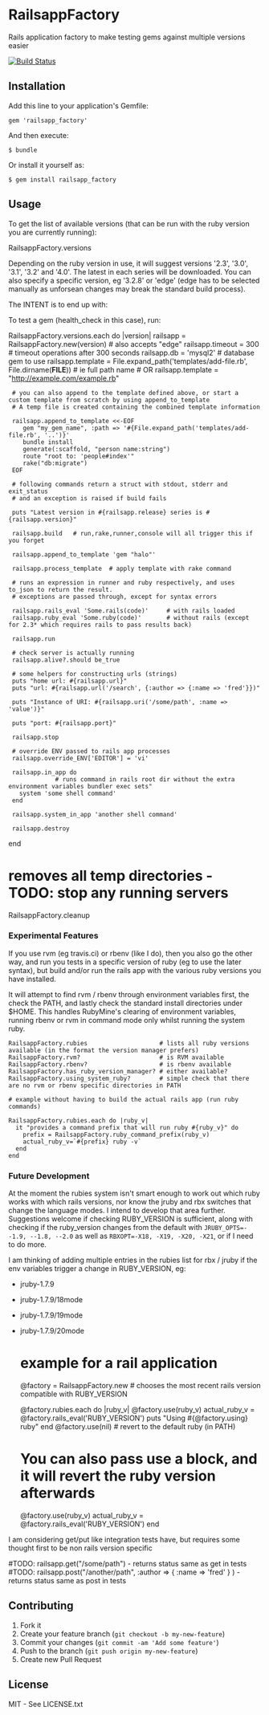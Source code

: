 # RailsappFactory

Rails application factory to make testing gems against multiple versions easier

[![Build Status](https://travis-ci.org/ianheggie/railsapp_factory.png)](https://travis-ci.org/ianheggie/railsapp_factory)

## Installation

Add this line to your application's Gemfile:

    gem 'railsapp_factory'

And then execute:

    $ bundle

Or install it yourself as:

    $ gem install railsapp_factory

## Usage

To get the list of available versions (that can be run with the ruby version you are currently running):

   RailsappFactory.versions

Depending on the ruby version in use, it will suggest versions '2.3', '3.0', '3.1', '3.2' and '4.0'. The latest in each series will be downloaded. You can also specify a specific version, eg '3.2.8' or 'edge' (edge has to be selected manually as unforsean changes may break the standard build process).

The INTENT is to end up with:

To test a gem (health_check in this case), run:

   RailsappFactory.versions.each do |version|
     railsapp = RailsappFactory.new(version)  # also accepts "edge"
     railsapp.timeout = 300  # timeout operations after 300 seconds
     railsapp.db = 'mysql2'   # database gem to use
     railsapp.template = File.expand_path('templates/add-file.rb', File.dirname(__FILE__)) # ie full path name
     # OR
     railsapp.template = "http://example.com/example.rb"

     # you can also append to the template defined above, or start a custom template from scratch by using append_to_template
     # A temp file is created containing the combined template information

     railsapp.append_to_template <<-EOF
        gem "my_gem_name", :path => '#{File.expand_path('templates/add-file.rb', '..')}'
        bundle install
        generate(:scaffold, "person name:string")
        route "root to: 'people#index'"
        rake("db:migrate")
     EOF

     # following commands return a struct with stdout, stderr and exit_status
     # and an exception is raised if build fails

     puts "Latest version in #{railsapp.release} series is #{railsapp.version}"

     railsapp.build   # run,rake,runner,console will all trigger this if you forget

     railsapp.append_to_template 'gem "halo"'

     railsapp.process_template  # apply template with rake command

     # runs an expression in runner and ruby respectively, and uses to_json to return the result.
     # exceptions are passed through, except for syntax errors

     railsapp.rails_eval 'Some.rails(code)'     # with rails loaded
     railsapp.ruby_eval 'Some.ruby(code)'       # without rails (except for 2.3* which requires rails to pass results back)

     railsapp.run

     # check server is actually running
     railsapp.alive?.should be_true

     # some helpers for constructing urls (strings)
     puts "home url: #{railsapp.url}"
     puts "url: #{railsapp.url('/search', {:author => {:name => 'fred'}})"

     puts "Instance of URI: #{railsapp.uri('/some/path', :name => 'value')}"

     puts "port: #{railsapp.port}"

     railsapp.stop

     # override ENV passed to rails app processes
     railsapp.override_ENV['EDITOR'] = 'vi'

     railsapp.in_app do
                 # runs command in rails root dir without the extra environment variables bundler exec sets"
       system 'some shell command'
     end

     railsapp.system_in_app 'another shell command'

     railsapp.destroy
   end

   # removes all temp directories - TODO: stop any running servers
   RailsappFactory.cleanup

### Experimental Features

If you use rvm (eg travis.ci) or rbenv (like I do), then you also go the other way,
and run you tests in a specific version of ruby (eg to use the later syntax), but build and/or run the rails app
with the various ruby versions you have installed.

It will attempt to find rvm / rbenv through environment variables first, the check the PATH, and lastly check the standard install directories under $HOME.
This handles RubyMine's clearing of environment variables, running rbenv or rvm in command mode only whilst running the system ruby.

    RailsappFactory.rubies                    # lists all ruby versions available (in the format the version manager prefers)
    RailsappFactory.rvm?                      # is RVM available
    RailsappFactory.rbenv?                    # is rbenv available
    RailsappFactory.has_ruby_version_manager? # either available?
    RailsappFactory.using_system_ruby?        # simple check that there are no rvm or rbenv specific directories in PATH

    # example without having to build the actual rails app (run ruby commands)

    RailsappFactory.rubies.each do |ruby_v|
      it "provides a command prefix that will run ruby #{ruby_v}" do
        prefix = RailsappFactory.ruby_command_prefix(ruby_v)
        actual_ruby_v=`#{prefix} ruby -v`
      end
    end

### Future Development

At the moment the rubies system isn't smart enough to work out which ruby works with which rails versions,
nor know the jruby and rbx switches that change the language modes. I intend to develop that area further.
Suggestions welcome if checking RUBY_VERSION is sufficient, along with checking if the ruby_version changes
from the default with `JRUBY_OPTS=--1.9, --1.8, --2.0` as well as `RBXOPT=-X18, -X19, -X20, -X21`,
or if I need to do more.

I am thinking of adding multiple entries in the rubies list for rbx / jruby if the env variables trigger a change in
RUBY_VERSION, eg:
* jruby-1.7.9
* jruby-1.7.9/18mode
* jruby-1.7.9/19mode
* jruby-1.7.9/20mode

    # example for a rail application

    @factory = RailsappFactory.new   # chooses the most recent rails version compatible with RUBY_VERSION

    @factory.rubies.each do |ruby_v|
      @factory.use(ruby_v)
      actual_ruby_v = @factory.rails_eval('RUBY_VERSION')
      puts "Using #{@factory.using} ruby"
    end
    @factory.use(nil)  # revert to the default ruby (in PATH)

    # You can also pass use a block, and it will revert the ruby version afterwards
    @factory.use(ruby_v)
      actual_ruby_v = @factory.rails_eval('RUBY_VERSION')
    end


I am considering get/put like integration tests have, but requires some thought first to be non rails version specific

   #TODO: railsapp.get("/some/path") - returns status same as get in tests
   #TODO: railsapp.post("/another/path", :author => { :name => 'fred' } ) - returns status same as post in tests


## Contributing

1. Fork it
2. Create your feature branch (`git checkout -b my-new-feature`)
3. Commit your changes (`git commit -am 'Add some feature'`)
4. Push to the branch (`git push origin my-new-feature`)
5. Create new Pull Request

## License

MIT - See LICENSE.txt
